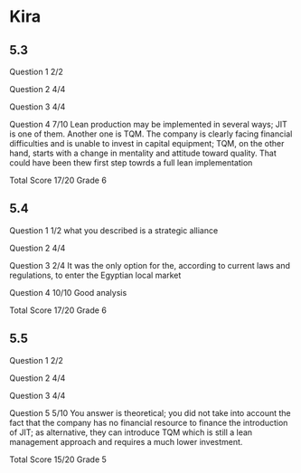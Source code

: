 # Kira

## 5.3

Question 1      2/2

Question 2      4/4

Question 3      4/4

Question 4      7/10
                Lean production may be implemented in several ways; JIT is one of them.
                Another one is TQM. The company is clearly facing financial difficulties
                and is unable to invest in capital equipment; TQM, on the other hand,
                starts with a change in mentality and attitude toward quality.
                That could have been thew first step towrds a full lean implementation

Total Score     17/20 Grade 6

## 5.4

Question 1      1/2
                what you described is a strategic alliance

Question 2      4/4

Question 3      2/4
                It was the only option for the, according to current laws and regulations,
                to enter the Egyptian local market

Question 4      10/10
                Good analysis

Total Score     17/20 Grade 6


## 5.5

Question 1  2/2

Question 2  4/4

Question 3  4/4

Question 5  5/10
            You answer is theoretical; you did not take into account the fact that the company
            has no financial resource to finance the introduction of JIT; as alternative,
            they can introduce TQM which is still a lean management approach and requires
            a much lower investment.

Total Score 15/20 Grade 5
